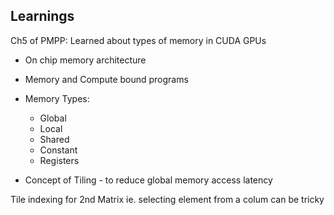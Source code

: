 ## Learnings

Ch5 of PMPP:
Learned about types of memory in CUDA GPUs

- On chip memory architecture
- Memory and Compute bound programs
- Memory Types:
    - Global
    - Local
    - Shared
    - Constant
    - Registers

- Concept of Tiling - to reduce global memory access latency

Tile indexing for 2nd Matrix ie. selecting element from a colum can be tricky 
